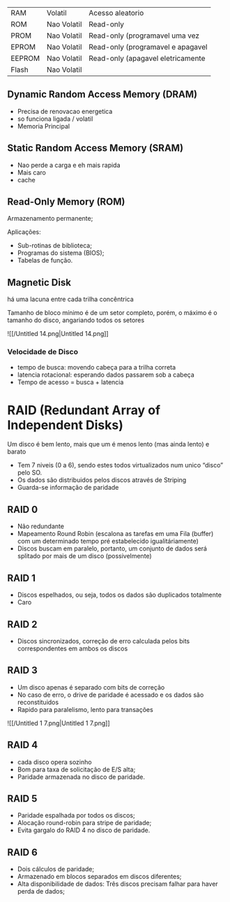 |   |   |   |
|---|---|---|
|RAM|Volatil|Acesso aleatorio|
|ROM|Nao Volatil|Read-only|
|PROM|Nao Volatil|Read-only (programavel uma vez|
|EPROM|Nao Volatil|Read-only (programavel e apagavel|
|EEPROM|Nao Volatil|Read-only (apagavel eletricamente|
|Flash|Nao Volatil||

## Dynamic Random Access Memory (DRAM)

- Precisa de renovacao energetica
- so funciona ligada / volatil
- Memoria Principal

## Static Random Access Memory (SRAM)

- Nao perde a carga e eh mais rapida
- Mais caro
- cache

## Read-Only Memory (ROM)

Armazenamento permanente;

Aplicações:

- Sub-rotinas de biblioteca;
- Programas do sistema (BIOS);
- Tabelas de função.

## Magnetic Disk

há uma lacuna entre cada trilha concêntrica

Tamanho de bloco mínimo é de um setor completo, porém, o máximo é o tamanho do disco, angariando todos os setores

![[/Untitled 14.png|Untitled 14.png]]

  

### Velocidade de Disco

- tempo de busca: movendo cabeça para a trilha correta
- latencia rotacional: esperando dados passarem sob a cabeça
- Tempo de acesso = busca + latencia

# RAID (Redundant Array of Independent Disks)

Um disco é bem lento, mais que um é menos lento (mas ainda lento) e barato

  

- Tem 7 niveis (0 a 6), sendo estes todos virtualizados num unico “disco” pelo SO.
- Os dados são distribuidos pelos discos através de Striping
- Guarda-se informação de paridade

## RAID 0

- Não redundante
- Mapeamento Round Robin (escalona as tarefas em uma Fila (buffer) com um determinado tempo pré estabelecido igualitáriamente)
- Discos buscam em paralelo, portanto, um conjunto de dados será splitado por mais de um disco (possivelmente)

## RAID 1

- Discos espelhados, ou seja, todos os dados são duplicados totalmente
- Caro

## RAID 2

- Discos sincronizados, correção de erro calculada pelos bits correspondentes em ambos os discos

  

## RAID 3

- Um disco apenas é separado com bits de correção
- No caso de erro, o drive de paridade é acessado e os dados são reconstituidos
- Rapido para paralelismo, lento para transações

![[/Untitled 1 7.png|Untitled 1 7.png]]

## RAID 4

- cada disco opera sozinho
- Bom para taxa de solicitação de E/S alta;
- Paridade armazenada no disco de paridade.

## RAID 5

- Paridade espalhada por todos os discos;
- Alocação round-robin para stripe de paridade;
- Evita gargalo do RAID 4 no disco de paridade.

## RAID 6

- Dois cálculos de paridade;
- Armazenado em blocos separados em discos diferentes;
- Alta disponibilidade de dados: Três discos precisam falhar para haver perda de dados;